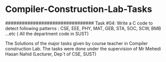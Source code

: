 # Compiler-Construction-Lab-Tasks


################################
Task #04:  Write a C code to detect following patterns : CSE, EEE, PHY, MAT, GEB, STA, SOC, SCW, BMB ...etc ( All the department code in SUST) 


The Solutions of the major tasks given by course teacher in Compiler construction Lab.
The tasks were done under the supervision of Mr Mehedi Hasan Nahid (Lecturer, Dep`t of CSE, SUST)




